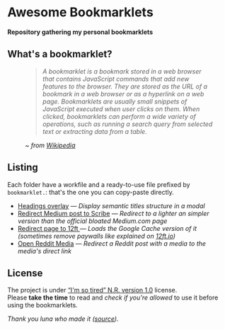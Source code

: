 # Awesome Bookmarklets
**Repository gathering my personal bookmarklets**

## What's a bookmarklet?

<figure>
  <blockquote>
    <p><i>A bookmarklet is a bookmark stored in a web browser that contains JavaScript commands that add new features to the browser. They are stored as the URL of a bookmark in a web browser or as a hyperlink on a web page. Bookmarklets are usually small snippets of JavaScript executed when user clicks on them. When clicked, bookmarklets can perform a wide variety of operations, such as running a search query from selected text or extracting data from a table.</i></p>
  </blockquote>
  <figcaption>
    ~ <i>from <cite><a href="https://en.wikipedia.org/wiki/Bookmarklet">Wikipedia</a></cite></i>
  </figcaption>
</figure>

## Listing

Each folder have a workfile and a ready-to-use file prefixed by `bookmarklet.`: that's the one you can copy-paste directly.

- [Headings overlay](/headings-overlay/) — *Display semantic titles structure in a modal*
- [Redirect Medium post to Scribe](/open-medium-post-with-scribe/) — *Redirect to a lighter an simpler version than the official bloated Medium.com page*
- [Redirect page to 12ft ](/unpaywall-page-with-12ft/) — *Loads the Google Cache version of it (sometimes remove paywalls like explained on [12ft.io](https://12ft.io))*
- [Open Reddit Media](/opem-direct-reddit-media/) — *Redirect a Reddit post with a media to the media's direct link*

## License

The project is under [“I'm so tired” N.R. version 1.0](LICENSE) license. \
Please **take the time** to read and *check if you're allowed* to use it before using the bookmarklets.

*Thank you luna who made it ([source](https://olmewe.com/notepad/istsl/)).*
